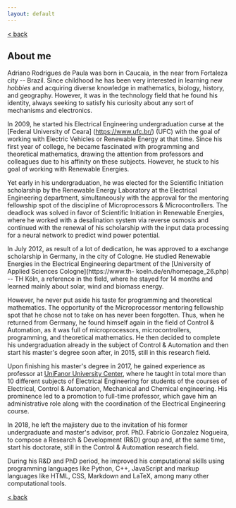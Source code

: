 ```yaml
---
layout: default
---
```


[< back](./)

## About me

Adriano Rodrigues de Paula was born in Caucaia, in the near from Fortaleza city -- Brazil. Since childhood he has been very interested in learning new _hobbies_ and acquiring diverse knowledge in mathematics, biology, history, and geography. However, it was in the technology field that he found his identity, always seeking to satisfy his curiosity about any sort of mechanisms and electronics.

In 2009, he started his Electrical Engineering undergraduation curse at the [Federal University of Ceara] (https://www.ufc.br/) (UFC) with the goal of working with Electric Vehicles or Renewable Energy at that time. Since his first year of college, he became fascinated with programming and theoretical mathematics, drawing the attention from professors and colleagues due to his affinity on these subjects. However, he stuck to his goal of working with Renewable Energies.

Yet early in his undergraduation, he was elected for the Scientific Initiation scholarship by the Renewable Energy Laboratory at the Electrical Engineering department, simultaneously with the approval for the mentoring fellowship spot of the discipline of Microprocessors & Microcontrollers. The deadlock was solved in favor of Scientific Initiation in Renewable Energies, where he worked with a desalination system via reverse osmosis and continued with the renewal of his scholarship with the input data processing for a neural network to predict wind power potential.

In July 2012, as result of a lot of dedication, he was approved to a exchange scholarship in Germany, in the city of Cologne. He studied Renewable Energies in the Electrical Engineering department of the [University of Applied Sciences Cologne](https://www.th- koeln.de/en/homepage_26.php) -- TH Köln, a reference in the field, where he stayed for 14 months and learned mainly about solar, wind and biomass energy.

However, he never put aside his taste for programming and theoretical mathematics. The opportunity of the Microprocessor mentoring fellowship spot that he chose not to take on has never been forgotten. Thus, when he returned from Germany, he found himself again in the field of Control & Automation, as it was full of microprocessors, microcontrollers, programming, and theoretical mathematics. He then decided to complete his undergraduation already in the subject of Control & Automation and then start his master's degree soon after, in 2015, still in this research field.

Upon finishing his master's degree in 2017, he gained experience as professor at [UniFanor University Center](https://www.unifanor.edu.br/unifanor), where he taught in total more than 10 different subjects of Electrical Engineering for students of the courses of Electrical, Control & Automation, Mechanical and Chemical engineering. His prominence led to a promotion to full-time professor, which gave him an administrative role along with the coordination of the Electrical Engineering course.

In 2018, he left the majistery due to the invitation of his former undergraduate and master's advisor, prof. PhD. Fabrício Gonzalez Nogueira, to compose a Research & Development (R&D) group and, at the same time, start his doctorate, still in the ​​Control & Automation research field.

During his R&D and PhD period, he improved his computational skills using programming languages ​​like Python, C++, JavaScript and markup languages ​​like HTML, CSS, Markdown and LaTeX, among many other computational tools.

[< back](./)
